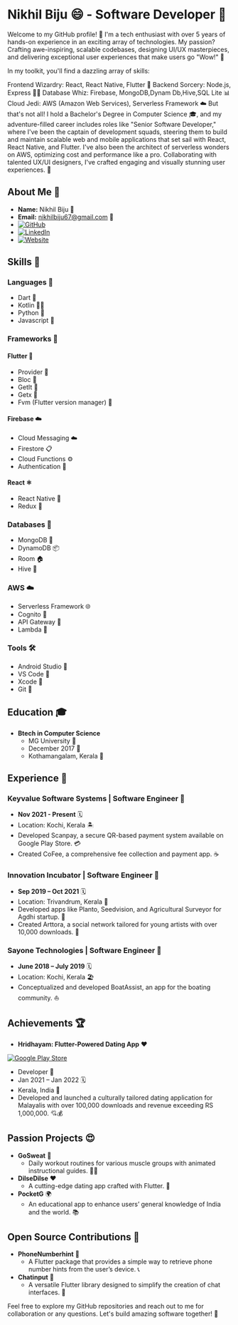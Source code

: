 # Nikhil Biju 😄 - Software Developer 🚀

Welcome to my GitHub profile! 👋 I'm a tech enthusiast with over 5 years of hands-on experience in an exciting array of technologies. My passion? Crafting awe-inspiring, scalable codebases, designing UI/UX masterpieces, and delivering exceptional user experiences that make users go "Wow!" 🚀

In my toolkit, you'll find a dazzling array of skills:

Frontend Wizardry: React, React Native, Flutter 🌟
Backend Sorcery: Node.js, Express 🧙‍♂️
Database Whiz: Firebase, MongoDB,Dynam Db,Hive,SQL Lite 📊
Cloud Jedi: AWS (Amazon Web Services), Serverless Framework ☁️
But that's not all! I hold a Bachelor's Degree in Computer Science 🎓, and my adventure-filled career includes roles like "Senior Software Developer," where I've been the captain of development squads, steering them to build and maintain scalable web and mobile applications that set sail with React, React Native, and Flutter. I've also been the architect of serverless wonders on AWS, optimizing cost and performance like a pro. Collaborating with talented UX/UI designers, I've crafted engaging and visually stunning user experiences. 🌈

## About Me 👋
- **Name:** Nikhil Biju 🧑
- **Email:** nikhilbiju67@gmail.com 📧
- [![GitHub](https://img.shields.io/badge/GitHub-000000?style=for-the-badge&logo=GitHub&logoColor=white)](https://github.com/nikhilbiju67)
- [![LinkedIn](https://img.shields.io/badge/LinkedIn-0077B5?style=for-the-badge&logo=LinkedIn&logoColor=white)](https://www.linkedin.com/in/nikhilbiju/)
- [![Website](https://img.shields.io/badge/Personal%20Website-nikhilbiju.com-0077B5?style=for-the-badge&logo=InternetExplorer&logoColor=white)](https://nikhilbiju.com)

## Skills 🚀
### Languages 📝
- Dart 🎯
- Kotlin 🏃‍♂️
- Python 🐍
- Javascript 🤖

### Frameworks 🧰
#### Flutter 🚀
- Provider 🎩
- Bloc 🧩
- GetIt 🚀
- Getx 🦄
- Fvm (Flutter version manager) 🌟

#### Firebase ☁️
- Cloud Messaging ☁️
- Firestore 📋
- Cloud Functions ⚙️
- Authentication 🔐

#### React ⚛️
- React Native 📱
- Redux 🧤

### Databases 📂
- MongoDB 🍃
- DynamoDB 📦
- Room 🏠
- Hive 🐝

### AWS ☁️
- Serverless Framework 🌐
- Cognito 🔐
- API Gateway 🚪
- Lambda 🚀

### Tools 🛠️
- Android Studio 📱
- VS Code 🧰
- Xcode 🍏
- Git 🐙

## Education 🎓
- **Btech in Computer Science**
  - MG University 🏫
  - December 2017 📆
  - Kothamangalam, Kerala 🌴

## Experience 🌟
### Keyvalue Software Systems | Software Engineer 🚀
- **Nov 2021 - Present** 🗓️
- Location: Kochi, Kerala 🏝️
- Developed Scanpay, a secure QR-based payment system available on Google Play Store. 💳
- Created CoFee, a comprehensive fee collection and payment app. ☕

### Innovation Incubator | Software Engineer 🚀
- **Sep 2019 – Oct 2021** 🗓️
- Location: Trivandrum, Kerala 🌴
- Developed apps like Planto, Seedvision, and Agricultural Surveyor for Agdhi startup. 🌱
- Created Arttora, a social network tailored for young artists with over 10,000 downloads. 🎨

### Sayone Technologies | Software Engineer 🚀
- **June 2018 – July 2019** 🗓️
- Location: Kochi, Kerala 🏖️
- Conceptualized and developed BoatAssist, an app for the boating community. ⛵

## Achievements 🏆
- **Hridhayam: Flutter-Powered Dating App** ❤️

 [![Google Play Store](https://img.shields.io/badge/Google%20Play-Download%20on%20Google%20Play-0A993D?style=for-the-badge&logo=google-play&logoColor=white)](https://play.google.com/store/apps/details?id=com.malayali_datingapp&hl=en&gl=US)

  - Developer 🚀
  - Jan 2021 – Jan 2022 🗓️
  - Kerala, India 🌴
  - Developed and launched a culturally tailored dating application for Malayalis with over 100,000 downloads and revenue exceeding RS 1,000,000. 💘💰

## Passion Projects 😍
- **GoSweat** 💪
  - Daily workout routines for various muscle groups with animated instructional guides. 🏋️‍♂️
- **DilseDilse** ❤️
  - A cutting-edge dating app crafted with Flutter. 💑
- **PocketG** 🌍
  - An educational app to enhance users’ general knowledge of India and the world. 📚

## Open Source Contributions 🚀
- **PhoneNumberhint** 📱
  - A Flutter package that provides a simple way to retrieve phone number hints from the user’s device. 📞
- **Chatinput** 💬
  - A versatile Flutter library designed to simplify the creation of chat interfaces. 💬

Feel free to explore my GitHub repositories and reach out to me for collaboration or any questions. Let's build amazing software together! 🤝
